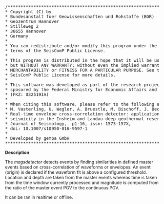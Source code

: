 <pre>
/***************************************************************************
* Copyright (C) by                                                         *
* Bundesanstalt fuer Geowissenschaften und Rohstoffe (BGR)                 *
* Geozentrum Hannover                                                      *
* Stilleweg 2                                                              *
* 30655 Hannover                                                           *
* Germany                                                                  *
*                                                                          *
* You can redistribute and/or modify this program under the                *
* terms of the SeisComP Public License.                                    *
*                                                                          *
* This program is distributed in the hope that it will be useful,          *
* but WITHOUT ANY WARRANTY; without even the implied warranty of           * 
* MERCHANTABILITY or FITNESS FOR A PARTICULAR PURPOSE. See the             *
* SeisComP Public License for more details.                                *
*                                                                          *
* This software was developed as part of the research project MAGS         *
* sposored by the Federal Ministry for Economic Affairs and Energy         *
* (FKZ: 0325191A)                                                          *
*                                                                          *
* When citing this software, please refer to the following article:        *
* M. Vasterling, U. Wegler, A. Bruestle, M. Bischoff, J. Becker, 2016.     *
* Real-time envelope cross-correlation detector: application to induced    *
* seismicity in the Insheim and Landau deep geothermal reservoirs.         *
* Journal of Seismology,  p1-16, issn: 1573-157X,                          *
* doi: 10.1007/s10950-016-9597-1                                           *
*                                                                          *
* Developed by gempa GmbH                                                  *
****************************************************************************
</pre>
**Description**

The *magsdetector* detects events by finding similarities in defined master events based on cross-correlation of waveforms or envelopes. An event (origin) is declared if the waveform fit is above a configured threshold. Location and depth are taken from the master events whereas time is taken from the time window currently processed and magnitude is computed from the ratio of the master event PGV to the continuous PGV.

It can be ran in realtime or offline.
